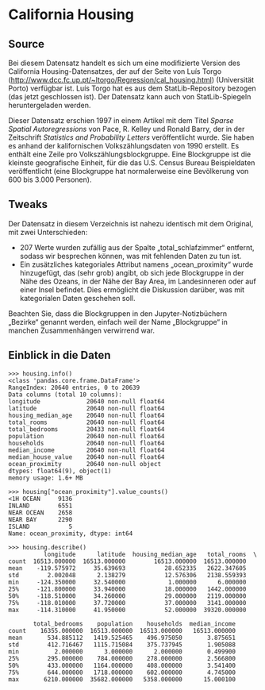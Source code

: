 # California Housing

## Source
Bei diesem Datensatz handelt es sich um eine modifizierte Version des California Housing-Datensatzes, der auf der Seite von Luís Torgo (http://www.dcc.fc.up.pt/~ltorgo/Regression/cal_housing.html) (Universität Porto) verfügbar ist. Luís Torgo hat es aus dem StatLib-Repository bezogen (das jetzt geschlossen ist). Der Datensatz kann auch von StatLib-Spiegeln heruntergeladen werden.

Dieser Datensatz erschien 1997 in einem Artikel mit dem Titel *Sparse Spatial Autoregressions* von Pace, R. Kelley und Ronald Barry, der in der Zeitschrift *Statistics and Probability Letters* veröffentlicht wurde. Sie haben es anhand der kalifornischen Volkszählungsdaten von 1990 erstellt. Es enthält eine Zeile pro Volkszählungsblockgruppe. Eine Blockgruppe ist die kleinste geografische Einheit, für die das U.S. Census Bureau Beispieldaten veröffentlicht (eine Blockgruppe hat normalerweise eine Bevölkerung von 600 bis 3.000 Personen).

## Tweaks
Der Datensatz in diesem Verzeichnis ist nahezu identisch mit dem Original, mit zwei Unterschieden:

* 207 Werte wurden zufällig aus der Spalte „total_schlafzimmer“ entfernt, sodass wir besprechen können, was mit fehlenden Daten zu tun ist.
* Ein zusätzliches kategoriales Attribut namens „ocean_proximity“ wurde hinzugefügt, das (sehr grob) angibt, ob sich jede Blockgruppe in der Nähe des Ozeans, in der Nähe der Bay Area, im Landesinneren oder auf einer Insel befindet. Dies ermöglicht die Diskussion darüber, was mit kategorialen Daten geschehen soll.

Beachten Sie, dass die Blockgruppen in den Jupyter-Notizbüchern „Bezirke“ genannt werden, einfach weil der Name „Blockgruppe“ in manchen Zusammenhängen verwirrend war.

## Einblick in die Daten

    >>> housing.info()
    <class 'pandas.core.frame.DataFrame'>
    RangeIndex: 20640 entries, 0 to 20639
    Data columns (total 10 columns):
    longitude             20640 non-null float64
    latitude              20640 non-null float64
    housing_median_age    20640 non-null float64
    total_rooms           20640 non-null float64
    total_bedrooms        20433 non-null float64
    population            20640 non-null float64
    households            20640 non-null float64
    median_income         20640 non-null float64
    median_house_value    20640 non-null float64
    ocean_proximity       20640 non-null object
    dtypes: float64(9), object(1)
    memory usage: 1.6+ MB
    
    >>> housing["ocean_proximity"].value_counts()
    <1H OCEAN     9136
    INLAND        6551
    NEAR OCEAN    2658
    NEAR BAY      2290
    ISLAND           5
    Name: ocean_proximity, dtype: int64
    
    >>> housing.describe()
              longitude      latitude  housing_median_age   total_rooms  \
    count  16513.000000  16513.000000        16513.000000  16513.000000   
    mean    -119.575972     35.639693           28.652335   2622.347605   
    std        2.002048      2.138279           12.576306   2138.559393   
    min     -124.350000     32.540000            1.000000      6.000000   
    25%     -121.800000     33.940000           18.000000   1442.000000   
    50%     -118.510000     34.260000           29.000000   2119.000000   
    75%     -118.010000     37.720000           37.000000   3141.000000   
    max     -114.310000     41.950000           52.000000  39320.000000   

           total_bedrooms    population    households  median_income  
    count    16355.000000  16513.000000  16513.000000   16513.000000  
    mean       534.885112   1419.525465    496.975050       3.875651  
    std        412.716467   1115.715084    375.737945       1.905088  
    min          2.000000      3.000000      2.000000       0.499900  
    25%        295.000000    784.000000    278.000000       2.566800  
    50%        433.000000   1164.000000    408.000000       3.541400  
    75%        644.000000   1718.000000    602.000000       4.745000  
    max       6210.000000  35682.000000   5358.000000      15.000100
 
